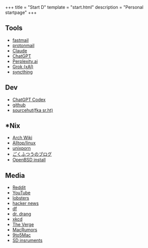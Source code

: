 +++
title = "Start D"
template = "start.html"
description = "Personal startpage"
+++

## Tools

- [fastmail](https://fastmail.com/)
- [protonmail](https://mail.protonmail.com/)
- [Claude](https://claude.ai)
- [ChatGPT](https://chat.openai.com)
- [Perplexity.ai](https://www.perplexity.ai)
- [Grok (xAI)](https://x.ai)
- [syncthing](https://localhost:8384/)

## Dev

- [ChatGPT Codex](https://chatgpt.com/codex)
- [github](https://github.com/)
- [sourcehut(fka sr.ht)](https://sourcehut.org/)

## *Nix

- [Arch Wiki](https://wiki.archlinux.org/)
- [Alltop/linux](https://alltop.com/linux)
- [unixporn](https://reddit.com/r/unixporn)
- [ごくふつうのブログ](https://xn--gckvb8fzb.com)
- [OpenBSD install](http://start.laydros.net/openbsd_install.html)

## Media

- [Reddit](https://www.reddit.com/)
- [YouTube](https://www.youtube.com)
- [lobsters](https://lobste.rs/)
- [hacker news](https://news.ycombinator.com/)
- [df](https://www.daringfireball.net/)
- [dr. drang](https://www.leancrew.com/all-this/)
- [xkcd](https://xkcd.com/)
- [The Verge](https://www.theverge.com)
- [MacRumors](https://www.macrumors.com)
- [9to5Mac](https://9to5mac.com)
- [SD insruments](https://slickdeals.net/deals/musical-instruments/)
